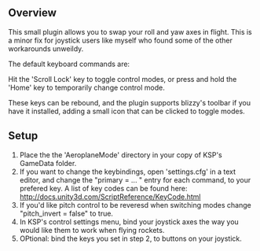 ## Overview

This small plugin allows you to swap your roll and yaw axes in flight. This is a minor fix for joystick users like
myself who found some of the other workarounds unweildy.

The default keyboard commands are:

Hit the 'Scroll Lock' key to toggle control modes, or press and hold the 'Home' key to temporarily change control mode.

These keys can be rebound, and the plugin supports blizzy's toolbar if you have it installed, adding a small icon that
can be clicked to toggle modes.

## Setup

1. Place the the 'AeroplaneMode' directory in your copy of KSP's GameData folder.
2. If you want to change the keybindings, open 'settings.cfg' in a text editor, and change the "primary = ... " entry
   for each command, to your prefered key. A list of key codes can be found here:
   http://docs.unity3d.com/ScriptReference/KeyCode.html
3. If you'd like pitch control to be reveresd when switching modes change "pitch_invert = false" to true.
4. In KSP's control settings menu, bind your joystick axes the way you would like them to work when flying rockets.
5. OPtional: bind the keys you set in step 2, to buttons on your joystick.
